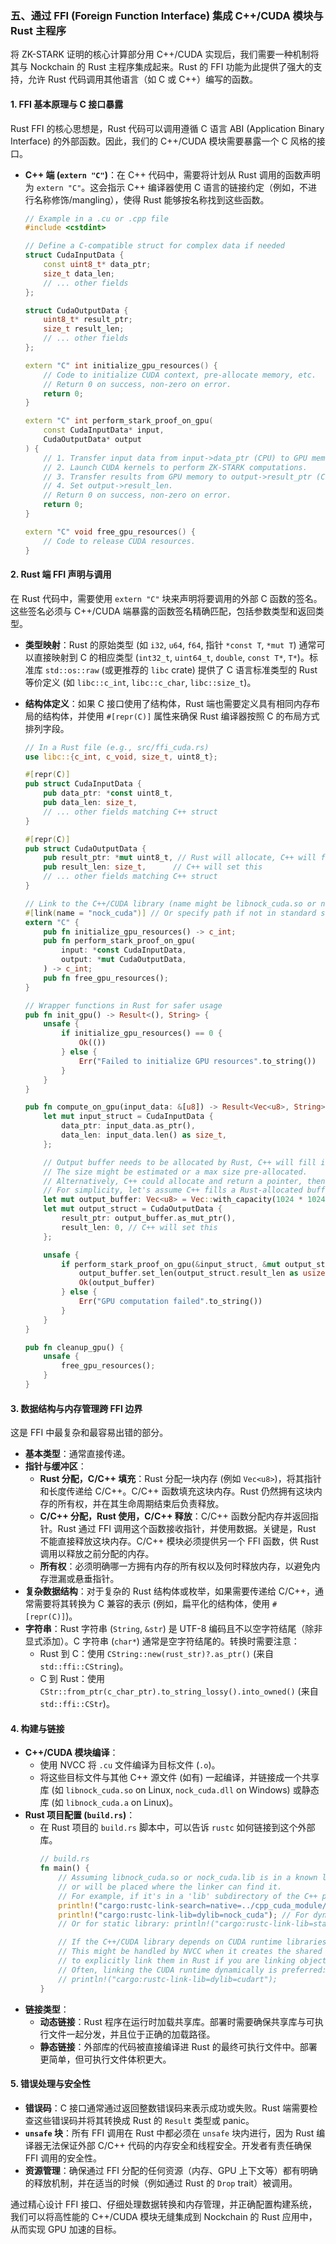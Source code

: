 

### 五、通过 FFI (Foreign Function Interface) 集成 C++/CUDA 模块与 Rust 主程序

将 ZK-STARK 证明的核心计算部分用 C++/CUDA 实现后，我们需要一种机制将其与 Nockchain 的 Rust 主程序集成起来。Rust 的 FFI 功能为此提供了强大的支持，允许 Rust 代码调用其他语言（如 C 或 C++）编写的函数。

#### 1. FFI 基本原理与 C 接口暴露

Rust FFI 的核心思想是，Rust 代码可以调用遵循 C 语言 ABI (Application Binary Interface) 的外部函数。因此，我们的 C++/CUDA 模块需要暴露一个 C 风格的接口。

*   **C++ 端 (`extern "C"`)**：在 C++ 代码中，需要将计划从 Rust 调用的函数声明为 `extern "C"`。这会指示 C++ 编译器使用 C 语言的链接约定（例如，不进行名称修饰/mangling），使得 Rust 能够按名称找到这些函数。

    ```cpp
    // Example in a .cu or .cpp file
    #include <cstdint>

    // Define a C-compatible struct for complex data if needed
    struct CudaInputData {
        const uint8_t* data_ptr;
        size_t data_len;
        // ... other fields
    };

    struct CudaOutputData {
        uint8_t* result_ptr;
        size_t result_len;
        // ... other fields
    };

    extern "C" int initialize_gpu_resources() {
        // Code to initialize CUDA context, pre-allocate memory, etc.
        // Return 0 on success, non-zero on error.
        return 0;
    }

    extern "C" int perform_stark_proof_on_gpu(
        const CudaInputData* input,
        CudaOutputData* output
    ) {
        // 1. Transfer input data from input->data_ptr (CPU) to GPU memory.
        // 2. Launch CUDA kernels to perform ZK-STARK computations.
        // 3. Transfer results from GPU memory to output->result_ptr (CPU).
        // 4. Set output->result_len.
        // Return 0 on success, non-zero on error.
        return 0;
    }

    extern "C" void free_gpu_resources() {
        // Code to release CUDA resources.
    }
    ```

#### 2. Rust 端 FFI 声明与调用

在 Rust 代码中，需要使用 `extern "C"` 块来声明将要调用的外部 C 函数的签名。这些签名必须与 C++/CUDA 端暴露的函数签名精确匹配，包括参数类型和返回类型。

*   **类型映射**：Rust 的原始类型 (如 `i32`, `u64`, `f64`, 指针 `*const T`, `*mut T`) 通常可以直接映射到 C 的相应类型 (`int32_t`, `uint64_t`, `double`, `const T*`, `T*`)。标准库 `std::os::raw` (或更推荐的 `libc` crate) 提供了 C 语言标准类型的 Rust 等价定义 (如 `libc::c_int`, `libc::c_char`, `libc::size_t`)。
*   **结构体定义**：如果 C 接口使用了结构体，Rust 端也需要定义具有相同内存布局的结构体，并使用 `#[repr(C)]` 属性来确保 Rust 编译器按照 C 的布局方式排列字段。

    ```rust
    // In a Rust file (e.g., src/ffi_cuda.rs)
    use libc::{c_int, c_void, size_t, uint8_t};

    #[repr(C)]
    pub struct CudaInputData {
        pub data_ptr: *const uint8_t,
        pub data_len: size_t,
        // ... other fields matching C++ struct
    }

    #[repr(C)]
    pub struct CudaOutputData {
        pub result_ptr: *mut uint8_t, // Rust will allocate, C++ will fill
        pub result_len: size_t,      // C++ will set this
        // ... other fields matching C++ struct
    }

    // Link to the C++/CUDA library (name might be libnock_cuda.so or nock_cuda.dll)
    #[link(name = "nock_cuda")] // Or specify path if not in standard search paths
    extern "C" {
        pub fn initialize_gpu_resources() -> c_int;
        pub fn perform_stark_proof_on_gpu(
            input: *const CudaInputData,
            output: *mut CudaOutputData,
        ) -> c_int;
        pub fn free_gpu_resources();
    }

    // Wrapper functions in Rust for safer usage
    pub fn init_gpu() -> Result<(), String> {
        unsafe {
            if initialize_gpu_resources() == 0 {
                Ok(())
            } else {
                Err("Failed to initialize GPU resources".to_string())
            }
        }
    }

    pub fn compute_on_gpu(input_data: &[u8]) -> Result<Vec<u8>, String> {
        let mut input_struct = CudaInputData {
            data_ptr: input_data.as_ptr(),
            data_len: input_data.len() as size_t,
        };

        // Output buffer needs to be allocated by Rust, C++ will fill it.
        // The size might be estimated or a max size pre-allocated.
        // Alternatively, C++ could allocate and return a pointer, then Rust needs a way to free it via FFI.
        // For simplicity, let's assume C++ fills a Rust-allocated buffer and indicates size.
        let mut output_buffer: Vec<u8> = Vec::with_capacity(1024 * 1024); // Example capacity
        let mut output_struct = CudaOutputData {
            result_ptr: output_buffer.as_mut_ptr(),
            result_len: 0, // C++ will set this
        };

        unsafe {
            if perform_stark_proof_on_gpu(&input_struct, &mut output_struct) == 0 {
                output_buffer.set_len(output_struct.result_len as usize);
                Ok(output_buffer)
            } else {
                Err("GPU computation failed".to_string())
            }
        }
    }

    pub fn cleanup_gpu() {
        unsafe {
            free_gpu_resources();
        }
    }
    ```

#### 3. 数据结构与内存管理跨 FFI 边界

这是 FFI 中最复杂和最容易出错的部分。

*   **基本类型**：通常直接传递。
*   **指针与缓冲区**：
    *   **Rust 分配，C/C++ 填充**：Rust 分配一块内存 (例如 `Vec<u8>`)，将其指针和长度传递给 C/C++。C/C++ 函数填充这块内存。Rust 仍然拥有这块内存的所有权，并在其生命周期结束后负责释放。
    *   **C/C++ 分配，Rust 使用，C/C++ 释放**：C/C++ 函数分配内存并返回指针。Rust 通过 FFI 调用这个函数接收指针，并使用数据。关键是，Rust 不能直接释放这块内存。C/C++ 模块必须提供另一个 FFI 函数，供 Rust 调用以释放之前分配的内存。
    *   **所有权**：必须明确哪一方拥有内存的所有权以及何时释放内存，以避免内存泄漏或悬垂指针。
*   **复杂数据结构**：对于复杂的 Rust 结构体或枚举，如果需要传递给 C/C++，通常需要将其转换为 C 兼容的表示 (例如，扁平化的结构体，使用 `#[repr(C)]`)。
*   **字符串**：Rust 字符串 (`String`, `&str`) 是 UTF-8 编码且不以空字符结尾（除非显式添加）。C 字符串 (`char*`) 通常是空字符结尾的。转换时需要注意：
    *   Rust 到 C：使用 `CString::new(rust_str)?.as_ptr()` (来自 `std::ffi::CString`)。
    *   C 到 Rust：使用 `CStr::from_ptr(c_char_ptr).to_string_lossy().into_owned()` (来自 `std::ffi::CStr`)。

#### 4. 构建与链接

*   **C++/CUDA 模块编译**：
    *   使用 NVCC 将 `.cu` 文件编译为目标文件 (`.o`)。
    *   将这些目标文件与其他 C++ 源文件 (如有) 一起编译，并链接成一个共享库 (如 `libnock_cuda.so` on Linux, `nock_cuda.dll` on Windows) 或静态库 (如 `libnock_cuda.a` on Linux)。
*   **Rust 项目配置 (`build.rs`)**：
    *   在 Rust 项目的 `build.rs` 脚本中，可以告诉 `rustc` 如何链接到这个外部库。
        ```rust
        // build.rs
        fn main() {
            // Assuming libnock_cuda.so or nock_cuda.lib is in a known location
            // or will be placed where the linker can find it.
            // For example, if it's in a 'lib' subdirectory of the C++ project:
            println!("cargo:rustc-link-search=native=../cpp_cuda_module/lib"); // Adjust path
            println!("cargo:rustc-link-lib=dylib=nock_cuda"); // For dynamic library
            // Or for static library: println!("cargo:rustc-link-lib=static=nock_cuda");

            // If the C++/CUDA library depends on CUDA runtime libraries, ensure they are linked too.
            // This might be handled by NVCC when it creates the shared library, or you might need
            // to explicitly link them in Rust if you are linking object files directly.
            // Often, linking the CUDA runtime dynamically is preferred:
            // println!("cargo:rustc-link-lib=dylib=cudart");
        }
        ```
*   **链接类型**：
    *   **动态链接**：Rust 程序在运行时加载共享库。部署时需要确保共享库与可执行文件一起分发，并且位于正确的加载路径。
    *   **静态链接**：外部库的代码被直接编译进 Rust 的最终可执行文件中。部署更简单，但可执行文件体积更大。

#### 5. 错误处理与安全性

*   **错误码**：C 接口通常通过返回整数错误码来表示成功或失败。Rust 端需要检查这些错误码并将其转换成 Rust 的 `Result` 类型或 panic。
*   **`unsafe` 块**：所有 FFI 调用在 Rust 中都必须在 `unsafe` 块内进行，因为 Rust 编译器无法保证外部 C/C++ 代码的内存安全和线程安全。开发者有责任确保 FFI 调用的安全性。
*   **资源管理**：确保通过 FFI 分配的任何资源（内存、GPU 上下文等）都有明确的释放机制，并在适当的时候（例如通过 Rust 的 `Drop` trait）被调用。

通过精心设计 FFI 接口、仔细处理数据转换和内存管理，并正确配置构建系统，我们可以将高性能的 C++/CUDA 模块无缝集成到 Nockchain 的 Rust 应用中，从而实现 GPU 加速的目标。

